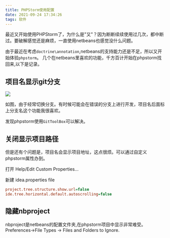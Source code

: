 ```yaml
---
title: PHPStorm使用配置
date: 2021-09-24 17:34:26
tags: 软件
---
```


最近又开始使用PHPStorm了，为什么是"又"？因为断断续续使用过几次，都中断过。要破解感觉还是麻烦，一直使用netbeans也感觉没什么问题。

由于最近在考虑`doctrine\annotation`,netbeans的支持能力还是不足，所以又开始体验`phpstorm`。
几个在netbeans里喜欢的功能，千方百计开始在phpstorm找回来,以下是记录。

<!--more-->

## 项目名显示git分支

![](https://vison-blog.oss-cn-beijing.aliyuncs.com/20210924174001.png)

如图，由于经常切换分支。有时候可能会在错误的分支上进行开发，项目名后面标上分支名这个功能我很喜欢。

发现phpstorm使用`GitToolBox`可以解决。

## 关闭显示项目路径

但是还有个问题是，项目名会显示项目地址，这点很烦。可以通过自定义phpstorm属性办到。

打开 Help/Edit Custom Properties...

新建 idea.properties file

```ini
project.tree.structure.show.url=false
ide.tree.horizontal.default.autoscrolling=false
```

## 隐藏nbproject

nbproject是netbeans的配置文件夹,在phpstorm项目中显示非常难受。
Preferences->File Types -> Files and Folders to Ignore.






